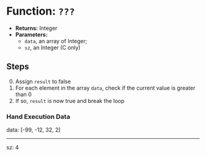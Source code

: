 # Function: `???`

- __Returns:__ Integer
- __Parameters:__
  - `data`, an array of Integer;
  - `sz`, an Integer (C only)

## Steps

0. Assign `result` to false
1. For each element in the array `data`, check if the current value is greater than 0
2. If so, `result` is now true and break the loop

### Hand Execution Data

  data: [-99, -12, 32, 2]

---

  sz: 4

